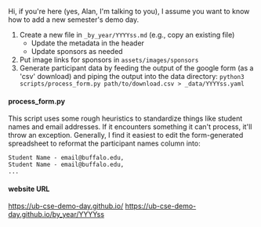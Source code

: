 Hi, if you're here (yes, Alan, I'm talking to you), I assume you want to know how to add a new semester's demo day.

1. Create a new file in `_by_year/YYYYss.md` (e.g., copy an existing file)
   - Update the metadata in the header
   - Update sponsors as needed
2. Put image links for sponsors in `assets/images/sponsors`
3. Generate participant data by feeding the output of the google form (as a 'csv' download) and piping the output into the data directory: `python3 scripts/process_form.py path/to/download.csv > _data/YYYYss.yaml`

#### process_form.py

This script uses some rough heuristics to standardize things like student names and email addresses.  If it encounters something it can't process, it'll throw an exception.  Generally, I find it easiest to edit the form-generated spreadsheet to reformat the participant names column into:
```
Student Name - email@buffalo.edu,
Student Name - email@buffalo.edu,
...
```

#### website URL
https://ub-cse-demo-day.github.io/
https://ub-cse-demo-day.github.io/by_year/YYYYss
